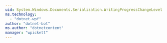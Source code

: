 ```yaml
---
uid: System.Windows.Documents.Serialization.WritingProgressChangeLevel
ms.technology: 
  - "dotnet-wpf"
author: "dotnet-bot"
ms.author: "dotnetcontent"
manager: "wpickett"
---
```

